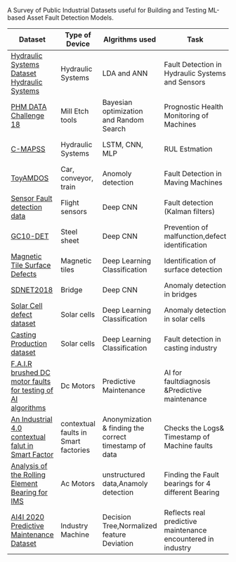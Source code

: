 A Survey of Public Industrial Datasets useful for Building and Testing ML-based 
Asset Fault Detection Models.





| Dataset                                                    | Type of Device               | Algrithms used | Task | Data Type |
|------------------------------------------------------------|-------------------------|-------------------|---------------------|-------------------------------------|
[Hydraulic Systems Dataset Hydraulic Systems](https://archive.ics.uci.edu/ml/datasets/Condition+monitoring+of+hydraulic+systems) | Hydraulic Systems | LDA and ANN | Fault Detection in Hydraulic Systems and Sensors | Multivariate Time-Series |
[PHM DATA Challenge 18 ](https://github.com/makinarocks/awesome-industrial-machine-datasets/blob/master/data-explanation/PHM%20Data%20Challenge%2018/README.md) | Mill Etch tools|  Bayesian optimization and Random Search | Prognostic Health Monitoring of Machines | Multivariate Time-Series |
[C-MAPSS ](https://github.com/makinarocks/awesome-industrial-machine-datasets/tree/master/data-explanation/C-MAPSS) | Hydraulic Systems | LSTM, CNN, MLP | RUL Estmation | Multivariate Time-Series |
[ToyAMDOS](https://zenodo.org/record/3351307#.XT-JZ-j7QdU) | Car, conveyor, train | Anomoly detection | Fault Detection in  Maving Machines | Sound Dataset |
[Sensor Fault detection data](https://www.kaggle.com/arashnic/sensor-fault-detection-data) | Flight sensors | Deep CNN | Fault detection (Kalman filters)  | Multivariate Time-Series |
[GC10-DET ](https://www.kaggle.com/alex000kim/gc10det) | Steel sheet | Deep CNN | Prevention of malfunction,defect identification| Image Dataset |
[Magnetic Tile Surface Defects ](https://www.kaggle.com/alex000kim/magnetic-tile-surface-defects) | Magnetic tiles | Deep Learning Classification | Identification of surface detection| Image Dataset |
[SDNET2018  ](https://www.kaggle.com/c/crack-identification-ce784a-2020-iitk) | Bridge | Deep CNN | Anomaly detection in bridges| Image Dataset |
[Solar Cell defect dataset  ](https://github.com/zae-bayern/elpv-dataset) | Solar cells | Deep Learning Classification | Anomaly detection in solar cells| Image Dataset |
[Casting Production dataset  ](https://www.kaggle.com/ravirajsinh45/real-life-industrial-dataset-of-casting-product) | Solar cells | Deep Learning Classification | Fault detection in casting industry| Image Dataset |
[F.A.I.R brushed DC motor faults for testing of AI algorithms](https://zenodo.org/record/4314249#.YizOYDUo_IU) |Dc Motors |Predictive Maintenance |AI for faultdiagnosis &Predictive maintenance | Multivarient Timeseries |
[An Industrial 4.0 contextual falut in Smart Factor](https://zenodo.org/record/4034867#.YizQITUo_IU) |contextual faults in Smart factories |Anonymization & finding the correct timestamp of data | Checks the Logs& Timestamp of Machine faults | Multivarient Timeseries |
[Analysis of the Rolling Element Bearing for IMS](https://www.kaggle.com/vinayak123tyagi/bearing-dataset)|Ac Motors |unstructured data,Anamoly detection |Finding the Fault bearings for 4 different Bearing| Sound Dataset |
[AI4I 2020 Predictive Maintenance Dataset](https://archive.ics.uci.edu/ml/datasets/AI4I+2020+Predictive+Maintenance+Dataset#)|Industry Machine |Decision Tree,Normalized feature Deviation |Reflects real predictive maintenance encountered in industry| Multivariate Time-Series |







